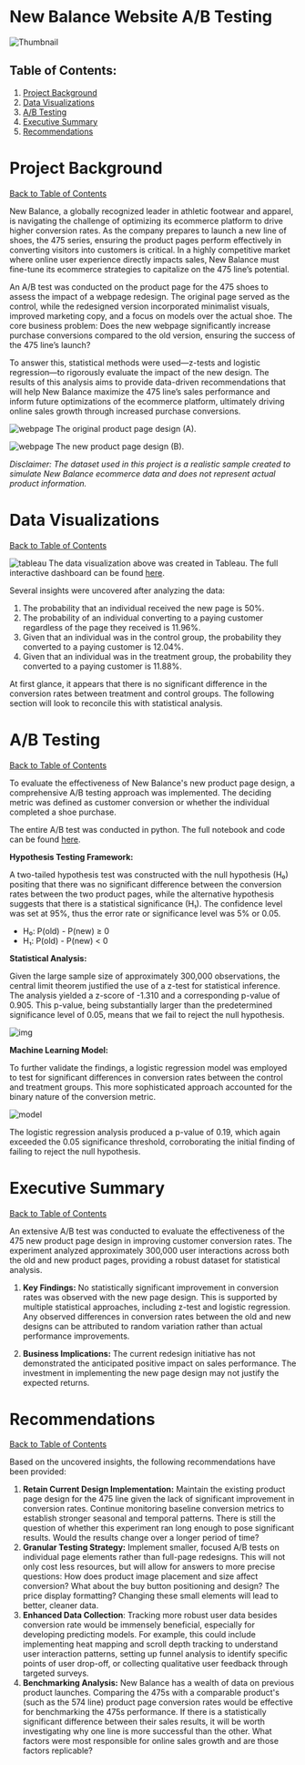 # New Balance Website A/B Testing

![Thumbnail](presentation/NewBalance-shoestore.jpg)

## Table of Contents:
1. [Project Background](#project-background)
2. [Data Visualizations](#data-visualizations)
3. [A/B Testing](#ab-testing)
4. [Executive Summary](#executive-summary)
5. [Recommendations](#recommendations)

# Project Background
[Back to Table of Contents](#table-of-contents)

New Balance, a globally recognized leader in athletic footwear and apparel, is navigating the challenge of optimizing its ecommerce platform to drive higher conversion rates. As the company prepares to launch a new line of shoes, the 475 series, ensuring the product pages perform effectively in converting visitors into customers is critical. In a highly competitive market where online user experience directly impacts sales, New Balance must fine-tune its ecommerce strategies to capitalize on the 475 line’s potential.

An A/B test was conducted on the product page for the 475 shoes to assess the impact of a webpage redesign. The original page served as the control, while the redesigned version incorporated minimalist visuals, improved marketing copy, and a focus on models over the actual shoe. The core business problem: Does the new webpage significantly increase purchase conversions compared to the old version, ensuring the success of the 475 line’s launch?

To answer this, statistical methods were used—z-tests and logistic regression—to rigorously evaluate the impact of the new design. The results of this analysis aims to provide data-driven recommendations that will help New Balance maximize the 475 line’s sales performance and inform future optimizations of the ecommerce platform, ultimately driving online sales growth through increased purchase conversions.

![webpage](presentation/nb_a_page.png)
The original product page design (A).

![webpage](presentation/nb_b_page.png)
The new product page design (B).

*Disclaimer: The dataset used in this project is a realistic sample created to simulate New Balance ecommerce data and does not represent actual product information.*

# Data Visualizations
[Back to Table of Contents](#table-of-contents)

![tableau](presentation/nb_dashboard.png)
The data visualization above was created in Tableau. The full interactive dashboard can be found [here](tableau/nb_dashboard.twb).

Several insights were uncovered after analyzing the data:
1. The probability that an individual received the new page is 50%.
2. The probability of an individual converting to a paying customer regardless of the page they received is 11.96%.
3. Given that an individual was in the control group, the probability they converted to a paying customer is 12.04%.
4. Given that an individual was in the treatment group, the probability they converted to a paying customer is 11.88%.

At first glance, it appears that there is no significant difference in the conversion rates between treatment and control groups. The following section will look to reconcile this with statistical analysis.

# A/B Testing
[Back to Table of Contents](#table-of-contents)

To evaluate the effectiveness of New Balance's new product page design, a comprehensive A/B testing approach was implemented. The deciding metric was defined as customer conversion or whether the individual completed a shoe purchase.

The entire A/B test was conducted in python. The full notebook and code can be found [here](python/ecom_a_b_test.ipynb).

**Hypothesis Testing Framework:**

A two-tailed hypothesis test was constructed with the null hypothesis (H₀) positing that there was no significant difference between the conversion rates between the two product pages, while the alternative hypothesis suggests that there is a statistical significance (H₁). The confidence level was set at 95%, thus the error rate or significance level was 5% or 0.05.
- H₀: P(old) - P(new) ≥ 0
- H₁: P(old) - P(new) < 0

**Statistical Analysis:**

Given the large sample size of approximately 300,000 observations, the central limit theorem justified the use of a z-test for statistical inference. The analysis yielded a z-score of -1.310 and a corresponding p-value of 0.905. This p-value, being substantially larger than the predetermined significance level of 0.05, means that we fail to reject the null hypothesis.

![img](presentation/nb_sample_dist.png)

**Machine Learning Model:**

To further validate the findings, a logistic regression model was employed to test for significant differences in conversion rates between the control and treatment groups. This more sophisticated approach accounted for the binary nature of the conversion metric. 

![model](presentation/np_logr.png)

The logistic regression analysis produced a p-value of 0.19, which again exceeded the 0.05 significance threshold, corroborating the initial finding of failing to reject the null hypothesis.

# Executive Summary
[Back to Table of Contents](#table-of-contents)

An extensive A/B test was conducted to evaluate the effectiveness of the 475 new product page design in improving customer conversion rates. The experiment analyzed approximately 300,000 user interactions across both the old and new product pages, providing a robust dataset for statistical analysis.

1. **Key Findings:** No statistically significant improvement in conversion rates was observed with the new page design. This is supported by multiple statistical approaches, including z-test and logistic regression. Any observed differences in conversion rates between the old and new designs can be attributed to random variation rather than actual performance improvements.

2. **Business Implications:** The current redesign initiative has not demonstrated the anticipated positive impact on sales performance. The investment in implementing the new page design may not justify the expected returns.


# Recommendations
[Back to Table of Contents](#table-of-contents)

Based on the uncovered insights, the following recommendations have been provided:

1. **Retain Current Design Implementation:** Maintain the existing product page design for the 475 line given the lack of significant improvement in conversion rates. Continue monitoring baseline conversion metrics to establish stronger seasonal and temporal patterns. There is still the question of whether this experiment ran long enough to pose significant results. Would the results change over a longer period of time?
2. **Granular Testing Strategy:** Implement smaller, focused A/B tests on individual page elements rather than full-page redesigns. This will not only cost less resources, but will allow for answers to more precise questions: How does product image placement and size affect conversion? What about the buy button positioning and design? The price display formatting? Changing these small elements will lead to better, cleaner data.
3. **Enhanced Data Collection**: Tracking more robust user data besides conversion rate would be immensely beneficial, especially for developing predicting models. For example, this could include implementing heat mapping and scroll depth tracking to understand user interaction patterns, setting up funnel analysis to identify specific points of user drop-off, or collecting qualitative user feedback through targeted surveys. 
4. **Benchmarking Analysis:** New Balance has a wealth of data on previous product launches. Comparing the 475s with a comparable product's (such as the 574 line) product page conversion rates would be effective for benchmarking the 475s performance. If there is a statistically significant difference between their sales results, it will be worth investigating why one line is more successful than the other. What factors were most responsible for online sales growth and are those factors replicable?

